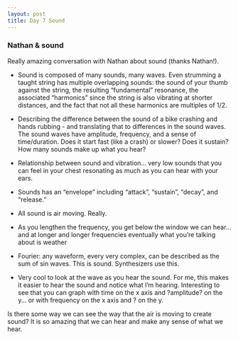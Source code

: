 ```yaml
---
layout: post
title: Day 7 Sound
---
```


### Nathan & sound
Really amazing conversation with Nathan about sound (thanks Nathan!). 

* Sound is composed of many sounds, many waves. Even strumming a taught string has multiple overlapping sounds: the sound of your thumb against the string, the resulting “fundamental” resonance, the associated “harmonics” since the string is also vibrating at shorter distances, and the fact that not all these harmonics are multiples of 1/2. 

* Describing the difference between the sound of a bike crashing and hands rubbing - and translating that to differences in the sound waves. The sound waves have amplitude, frequency, and a sense of time/duration. Does it start fast (like a crash) or slower? Does it sustain? How many sounds make up what you hear? 

* Relationship between sound and vibration… very low sounds that you can feel in your chest resonating as much as you can hear with your ears.

* Sounds has an “envelope” including “attack”, “sustain”, “decay”, and “release.” 

* All sound is air moving.  Really.  

* As you lengthen the frequency, you get below the window we can hear… and at longer and longer frequencies eventually what you’re talking about is weather

* Fourier: any waveform, every very complex, can be described as the sum of sin waves. This is sound. Synthesizers use this. 

* Very cool to look at the wave as you hear the sound. For me, this makes it easier to hear the sound and notice what I’m hearing. Interesting to see that you can graph with time on the x axis and ?amplitude? on the y… or with frequency on the x axis and ? on the y. 

Is there some way we can see the way that the air is moving to create sound? It is so amazing that we can hear and make any sense of what we hear. 

